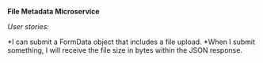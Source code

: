 **File Metadata Microservice**

*User stories:*
        
*I can submit a FormData object that includes a file upload.</li>
*When I submit something, I will receive the file size in bytes within the JSON response.</li>
        